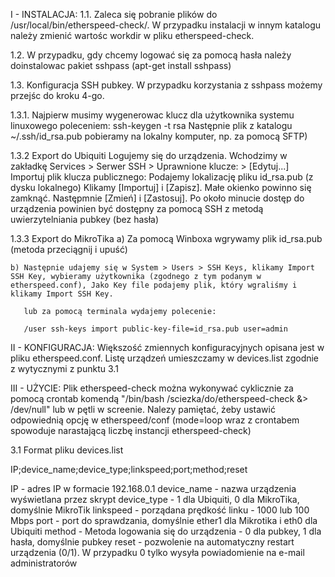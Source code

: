 I - INSTALACJA:
1.1. Zaleca się pobranie plików do /usr/local/bin/etherspeed-check/. W przypadku instalacji w innym katalogu należy zmienić wartośc workdir w pliku etherspeed-check.

1.2. W przypadku, gdy chcemy logować się za pomocą hasła należy doinstalowac  pakiet sshpass (apt-get install sshpass)

1.3. Konfiguracja SSH pubkey. W przypadku korzystania z sshpass możemy przejśc do kroku 4-go.

1.3.1. Najpierw musimy wygenerowac klucz dla użytkownika systemu linuxowego poleceniem:
ssh-keygen -t rsa
Następnie plik z katalogu ~/.ssh/id_rsa.pub pobieramy na lokalny komputer, np. za pomocą SFTP)

1.3.2 Export do Ubiquiti
    Logujemy się do urządzenia. Wchodzimy w zakładkę Services > Serwer SSH > Uprawnione klucze: > [Edytuj...]
    Importuj plik klucza publicznego: Podajemy lokalizację pliku id_rsa.pub (z dysku lokalnego)
    Klikamy [Importuj] i [Zapisz].
    Małe okienko powinno się zamknąć.
    Następmnie [Zmień] i [Zastosuj].
    Po około minucie dostęp do urządzenia powinien być dostępny za pomocą SSH z metodą uwierzytelniania pubkey (bez hasła)

1.3.3 Export do MikroTika
    a) Za pomocą Winboxa wgrywamy plik id_rsa.pub (metoda przeciągnij i upuść)

    b) Następnie udajemy się w System > Users > SSH Keys, klikamy Import SSH Key, wybieramy użytkownika (zgodnego z tym podanym w etherspeed.conf), Jako Key file podajemy plik, który wgraliśmy i klikamy Import SSH Key.

       lub za pomocą terminala wydajemy polecenie:

       /user ssh-keys import public-key-file=id_rsa.pub user=admin


II - KONFIGURACJA:
Większość zmiennych konfiguracyjnych opisana jest w pliku etherspeed.conf. Listę urządzeń umieszczamy w devices.list zgodnie z wytycznymi z punktu 3.1

III - UŻYCIE:
Plik etherspeed-check można wykonywać cyklicznie za pomocą crontab komendą "/bin/bash /sciezka/do/etherspeed-check &> /dev/null" lub w pętli w screenie. Nalezy pamiętać, żeby ustawić odpowiednią opcję w etherspeed/conf (mode=loop wraz z crontabem spowoduje narastającą liczbę instancji etherspeed-check)

3.1 Format pliku devices.list

IP;device_name;device_type;linkspeed;port;method;reset

IP - adres IP w formacie 192.168.0.1
device_name - nazwa urządzenia wyświetlana przez skrypt
device_type - 1 dla Ubiquiti, 0 dla MikroTika, domyślnie MikroTik
linkspeed - porządana prędkość linku - 1000 lub 100 Mbps
port - port do sprawdzania, domyślnie ether1 dla Mikrotika i eth0 dla Ubiquiti
method - Metoda logowania się do urządzenia - 0 dla pubkey, 1 dla hasła, domyślnie pubkey
reset - pozwolenie na automatyczny restart urządzenia (0/1). W przypadku 0 tylko wysyła powiadomienie na e-mail administratorów
